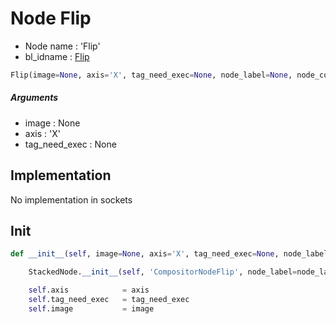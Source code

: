 # Node Flip

- Node name : 'Flip'
- bl_idname : [Flip](https://docs.blender.org/api/current/bpy.types.Flip.html)


``` python
Flip(image=None, axis='X', tag_need_exec=None, node_label=None, node_color=None)
```
##### Arguments

- image : None
- axis : 'X'
- tag_need_exec : None

## Implementation

No implementation in sockets

## Init

``` python
def __init__(self, image=None, axis='X', tag_need_exec=None, node_label=None, node_color=None):

    StackedNode.__init__(self, 'CompositorNodeFlip', node_label=node_label, node_color=node_color)

    self.axis            = axis
    self.tag_need_exec   = tag_need_exec
    self.image           = image
```
